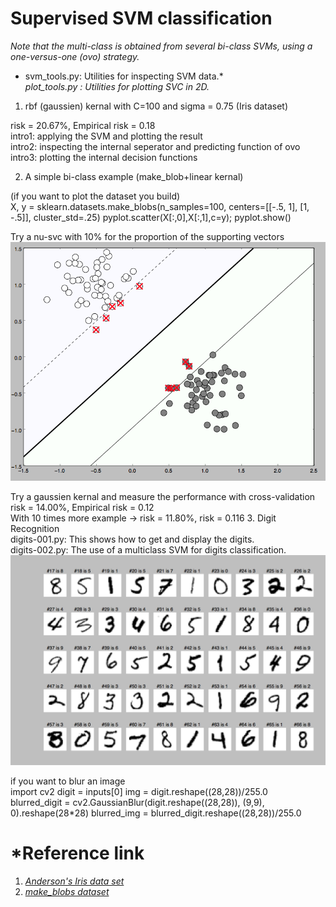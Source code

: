 # Supervised SVM classification 
*Note that the multi-class is obtained from several bi-class SVMs, using a one-versus-one (ovo) strategy.*  
* svm_tools.py: Utilities for inspecting SVM data.*  
*plot_tools.py : Utilities for plotting SVC in 2D.*

1. rbf (gaussien) kernal with C=100 and sigma = 0.75  (Iris dataset)

  risk = 20.67%, Empirical risk = 0.18   
  intro1: applying the SVM and plotting the result  
  intro2: inspecting the internal seperator and predicting function of ovo  
  intro3: plotting the internal decision functions

2.  A simple bi-class example  (make_blob+linear kernal) 


(if you want to plot the dataset you build)  
                 X, y = sklearn.datasets.make_blobs(n_samples=100, centers=[[-.5, 1], [1, -.5]], cluster_std=.25)
                pyplot.scatter(X[:,0],X[:,1],c=y);
                pyplot.show()

   Try a nu-svc with 10% for the proportion of the supporting vectors  
   ![SVM01](https://github.com/ftZHOU/readmePicture/blob/master/SVC01.png)  
   
   Try a gaussien kernal and measure the performance with cross-validation
   risk = 14.00%, Empirical risk = 0.12  
   With 10 times more example -> risk = 11.80%, risk = 0.116
3. Digit Recognition   
   digits-001.py: This shows how to get and display the digits.  
   digits-002.py: The use of a multiclass SVM for digits classification.  
   ![SVM02](https://github.com/ftZHOU/readmePicture/blob/master/SVM02.png)  

   if you want to blur an image  
                import cv2
                digit         = inputs[0]
                img           = digit.reshape((28,28))/255.0    
                blurred_digit = cv2.GaussianBlur(digit.reshape((28,28)), (9,9), 0).reshape(28*28)
                blurred_img   = blurred_digit.reshape((28,28))/255.0






# *Reference link 
1. [*Anderson's Iris data set*](https://zh.wikipedia.org/wiki/%E5%AE%89%E5%BE%B7%E6%A3%AE%E9%B8%A2%E5%B0%BE%E8%8A%B1%E5%8D%89%E6%95%B0%E6%8D%AE%E9%9B%86)  
2. [*make_blobs dataset*](http://datahref.com/archives/191)





